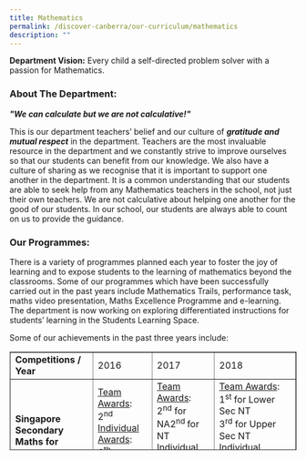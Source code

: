 ```yaml
---
title: Mathematics
permalink: /discover-canberra/our-curriculum/mathematics
description: ""
---
```

<p><strong>Department Vision:</strong> Every child a self-directed problem solver with a passion for Mathematics.</p>
<h3><strong>About The Department:</strong></h3>
<p><strong><em>"We can calculate but we are not calculative!"</em></strong></p>
<p>This is our department teachers&rsquo; belief and our culture of&nbsp;<strong><em>gratitude and mutual respect</em></strong>&nbsp;in the department. Teachers are the most invaluable resource in the department and we constantly strive to improve ourselves so that our students can benefit from our knowledge. We also have a culture of sharing as we recognise that it is important to support one another in the department. It is a common understanding that our students are able to seek help from any Mathematics teachers in the school, not just their own teachers. We are not calculative about helping one another for the good of our students. In our school, our students are always able to count on us to provide the guidance.</p>
<h3><strong>Our Programmes:</strong></h3>
<p>There is a variety of programmes planned each year to foster the joy of learning and to expose students to the learning of mathematics beyond the classrooms. Some of our programmes which have been successfully carried out in the past years include Mathematics Trails, performance task, maths video presentation, Maths Excellence Programme and e-learning. The department is now working on exploring differentiated instructions for students&rsquo; learning in the Students Learning Space.</p>
<p>Some of our achievements in the past three years include:</p>
<table style="height: 173px;" border="1" cellspacing="0" cellpadding="0">
<tbody>
<tr style="height: 18px;">
<td style="height: 18px; width: 200px;"><strong>Competitions / Year</strong></td>
<td style="height: 18px; width: 131.656px;">2016</td>
<td style="height: 18px; width: 149.688px;">2017</td>
<td style="height: 18px; width: 197.047px;">2018</td>
</tr>
<tr style="height: 101px;">
<td style="height: 101px; width: 200px;"><strong>Singapore Secondary Maths for Normal Stream</strong></td>
<td style="height: 101px; width: 131.656px;"><u>Team Awards</u>:<br />2<sup>nd<br /></sup><u>Individual Awards</u>:<br />6<sup>th</sup>&nbsp;, 12<sup>th</sup>&nbsp;and 20<sup>th</sup></td>
<td style="height: 101px; width: 149.688px;"><u>Team Awards</u>:<br />2<sup>nd</sup>&nbsp;for NA2<sup>nd&nbsp;</sup>for NT<br /><u>Individual Awards</u>:<br />1<sup>st</sup>, 2<sup>nd</sup>, 8<sup>th</sup>&nbsp;and 18<sup>th</sup></td>
<td style="height: 101px; width: 197.047px;"><u>Team Awards</u>:<br />1<sup>st</sup>&nbsp;for Lower Sec NT<br />3<sup>rd</sup>&nbsp;for Upper Sec NT<br /><u>Individual Awards</u>:<br />6<sup>th</sup>, 8<sup>th</sup>, 10<sup>th</sup>, 11<sup>th</sup>&nbsp;and&nbsp;17<sup>th</sup></td>
</tr>
<tr style="height: 54px;">
<td style="height: 54px; width: 200px;"><strong>Singapore and Asean Schools Maths Olympiad (SASMO)</strong></td>
<td style="height: 54px; width: 131.656px;">2 Silver<br />2 Bronze</td>
<td style="height: 54px; width: 149.688px;">2 Silver<br />6 Bronze</td>
<td style="height: 54px; width: 197.047px;">2 Silver<br />2 Bronze</td>
</tr>
</tbody>
</table>
<p><br /><br /></p>